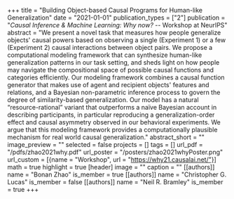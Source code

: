 +++
title = "Building Object-based Causal Programs for Human-like Generalization"
date = "2021-01-01"
publication_types = ["2"]
publication = "_Causal Inference & Machine Learning: Why now?_ -- Workshop at NeurIPS"
abstract = "We present a novel task that measures how people generalize objects' causal powers based on observing a single (Experiment 1) or a few (Experiment 2) causal interactions between object pairs. We propose a computational modeling framework that can synthesize human-like generalization patterns in our task setting, and sheds light on how people may navigate the compositional space of possible causal functions and categories efficiently. Our modeling framework combines a causal function generator that makes use of agent and recipient objects' features and relations, and a Bayesian non-parametric inference process to govern the degree of similarity-based generalization. Our model has a natural “resource-rational” variant that outperforms a naïve Bayesian account in describing participants, in particular reproducing a generalization-order effect and causal asymmetry observed in our behavioral experiments. We argue that this modeling framework provides a computationally plausible mechanism for real world causal generalization."
abstract_short = ""
image_preview = ""
selected = false
projects = []
tags = []
url_pdf = "/pdfs/zhao2021why.pdf"
url_poster = "/posters/zhao2021whyPoster.png"
url_custom = [{name = "Workshop", url = "https://why21.causalai.net/"}]
math = true
highlight = true
[header]
image = ""
caption = ""
[[authors]]
	name = "Bonan Zhao"
	is_member = true
[[authors]]
	name = "Christopher G. Lucas"
	is_member = false
[[authors]]
	name = "Neil R. Bramley"
	is_member = true
+++
